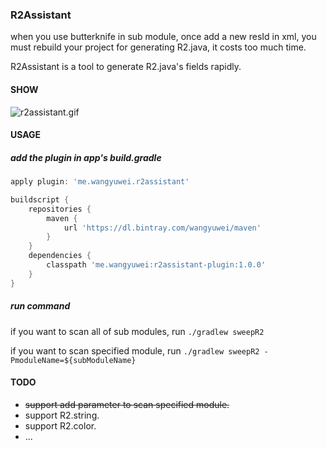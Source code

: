 ### R2Assistant

when you use butterknife in sub module, once add a new resId in xml, you must rebuild your project for generating R2.java, it costs too much time.

R2Assistant is a tool to generate R2.java's fields rapidly.


#### SHOW

![r2assistant.gif](http://ojafgwnc4.bkt.clouddn.com/r2assistant.gif)

#### USAGE

##### add the plugin in app's build.gradle

```groovy
apply plugin: 'me.wangyuwei.r2assistant'

buildscript {
    repositories {
        maven {
            url 'https://dl.bintray.com/wangyuwei/maven'
        }
    }
    dependencies {
        classpath 'me.wangyuwei:r2assistant-plugin:1.0.0'
    }
}
```

##### run command

if you want to scan all of sub modules,
run `./gradlew sweepR2`

if you want to scan specified module,
run `./gradlew sweepR2 -PmoduleName=${subModuleName}`

#### TODO

- ~~support add parameter to scan specified module.~~
- support R2.string.
- support R2.color.
- ...


